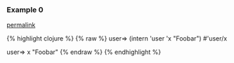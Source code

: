 ### Example 0
[permalink](#example-0)

{% highlight clojure %}
{% raw %}
user=> (intern 'user 'x "Foobar")
#'user/x

user=> x
"Foobar"
{% endraw %}
{% endhighlight %}


